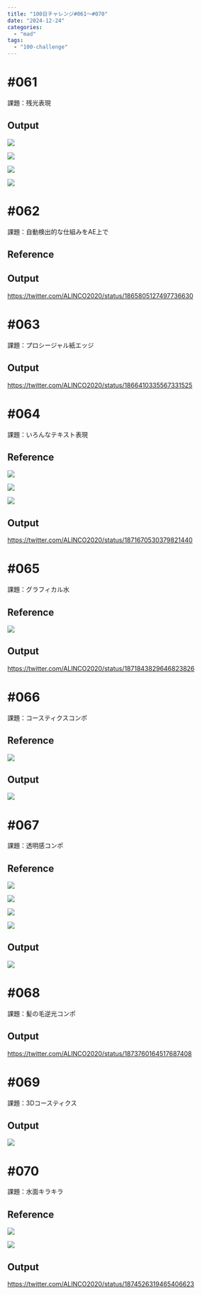 ```yaml
---
title: "100日チャレンジ#061〜#070"
date: "2024-12-24"
categories: 
  - "mad"
tags: 
  - "100-challenge"
---
```


<!--more-->

# #061

課題：残光表現

## Output

![](../../images/061_1-1024x576.png)

![](../../images/061_2-1024x576.png)

![](../../images/061_3-1024x576.png)

![](../../images/061_4-1024x576.png)

# #062

課題：自動検出的な仕組みをAE上で

## Reference

## Output

https://twitter.com/ALINCO2020/status/1865805127497736630

# #063

課題：プロシージャル紙エッジ

## Output

https://twitter.com/ALINCO2020/status/1866410335567331525

# #064

課題：いろんなテキスト表現

## Reference

![](../../images/9c9b54e24af48f58233890bd72310a10.png)

![](../../images/971d4fcf093cc0dc05338249034767ad.png)

![](../../images/d45d24056822ad50da0c8aca72defe9d.png)

## Output

https://twitter.com/ALINCO2020/status/1871670530379821440

# #065

課題：グラフィカル水

## Reference

![](../../images/51e37e0741ef1499a3e0244019fd03e3.png)

## Output

https://twitter.com/ALINCO2020/status/1871843829646823826

# #066

課題：コースティクスコンポ

## Reference

![](../../images/Pinterest-577x1024.jpg)

## Output

![](../../images/066-1024x576.png)

# #067

課題：透明感コンポ

## Reference

![](../../images/Pin_page_1-650x1024.jpg)

![](../../images/b03a3574dd2b907be4d5ab99e8018c61.png)

![](../../images/Pinterest-576x1024.jpg)

![](../../images/Pin_page_2.jpg)

## Output

![](../../images/067-1024x576.png)

# #068

課題：髪の毛逆光コンポ

## Output

https://twitter.com/ALINCO2020/status/1873760164517687408

# #069

課題：3Dコースティクス

## Output

![](../../images/069__-1024x576.png)

# #070

課題：水面キラキラ

## Reference

![](../../images/1_Pinterest.gif)

![](../../images/5b2e7f04ffbc9f415f94f98b2ff998c4.png)

## Output

https://twitter.com/ALINCO2020/status/1874526319465406623
